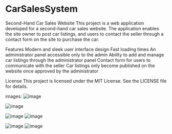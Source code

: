 # CarSalesSystem
Second-Hand Car Sales Website
This project is a web application developed for a second-hand car sales website. The application enables the site owner to post car listings, and users to contact the seller through a contact form on the site to purchase the car.

Features
Modern and sleek user interface design
Fast loading times
An administrator panel accessible only to the admin
Ability to add and manage car listings through the administrator panel
Contact form for users to communicate with the seller
Car listings only become published on the website once approved by the administrator


License
This project is licensed under the MIT License. See the LICENSE file for details.

images:
![image](https://github.com/fberkehan/CarSalesSystem/assets/83727951/ba68a87f-3030-4466-ba91-1f3176d44fbd)

![image](https://user-images.githubusercontent.com/83727951/219943772-a144a4e2-4736-4358-9590-2541c3591ba6.png)

![image](https://user-images.githubusercontent.com/83727951/219943778-7f4e697c-e64b-4213-9226-dc91d9c4d202.png)
![image](https://user-images.githubusercontent.com/83727951/219943793-6189f7ec-7e56-4dd7-ae2e-cebceadc6a66.png)

![image](https://user-images.githubusercontent.com/83727951/219943815-8063e9f5-20a6-46a4-b45d-b7128105c70d.png)
![image](https://user-images.githubusercontent.com/83727951/219943819-90ad9ff4-af39-40fb-b910-c7ad9d0de4a3.png)
